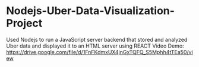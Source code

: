 # Nodejs-Uber-Data-Visualization-Project
Used Nodejs to run a JavaScript server backend that stored and analyzed Uber data and displayed it to an HTML server using REACT
Video Demo: https://drive.google.com/file/d/1FnFKdmxUX4jnGxTQFQ_S5Mphh4tTEa50/view
